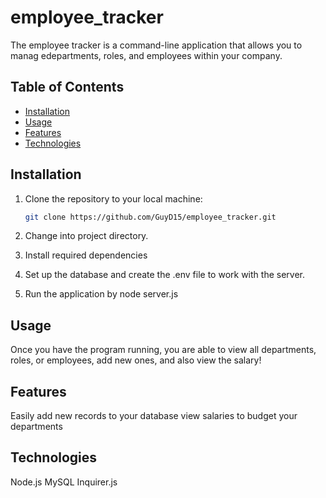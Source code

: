 # employee_tracker
The employee tracker is a command-line application that allows you to manag edepartments, roles, and employees within your company.

## Table of Contents

- [Installation](#installation)
- [Usage](#usage)
- [Features](#features)
- [Technologies](#technologies)


## Installation

1. Clone the repository to your local machine:

   ```bash
   git clone https://github.com/GuyD15/employee_tracker.git

2. Change into project directory.

3. Install required dependencies

4. Set up the database and create the .env file to work with the server.

5. Run the application by node server.js

## Usage

Once you have the program running, you are able to view all departments, roles, or employees, add new ones, and also view the salary!

## Features

Easily add new records to your database
view salaries to budget your departments

## Technologies

Node.js
MySQL
Inquirer.js